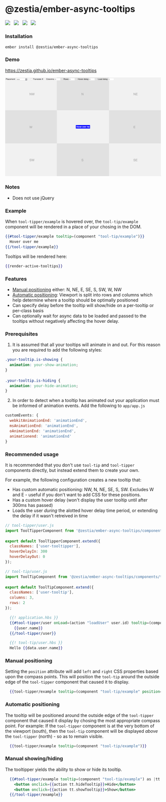 # @zestia/ember-async-tooltips

<a href="http://emberobserver.com/addons/ember-async-tooltips"><img src="http://emberobserver.com/badges/ember-async-tooltips.svg"></a> &nbsp; <a href="https://david-dm.org/zestia/ember-async-tooltips#badge-embed"><img src="https://david-dm.org/zestia/ember-async-tooltips.svg"></a> &nbsp; <a href="https://david-dm.org/zestia/ember-async-tooltips#dev-badge-embed"><img src="https://david-dm.org/zestia/ember-async-tooltips/dev-status.svg"></a> &nbsp; <a href="http://travis-ci.org/zestia/ember-async-tooltips"><img src="https://travis-ci.org/zestia/ember-async-tooltips.svg?branch=master"></a>

### Installation
```
ember install @zestia/ember-async-tooltips
```

### Demo

https://zestia.github.io/ember-async-tooltips

<a href="https://zestia.github.io/ember-async-tooltips">
  <img src="docs/screenshot.png" width="512" height="319">
</a>

### Notes

* Does not use jQuery

### Example

When `tool-tipper/example` is hovered over, the `tool-tip/example` component will be rendered in a place of your chosing in the DOM.

```handlebars
{{#tool-tipper/example tooltip=(component "tool-tip/example")}}
  Hover over me
{{/tool-tipper/example}}
```

Tooltips will be rendered here:

```handlebars
{{render-active-tooltips}}
```

### Features

* [Manual positioning](#manual-positioning) either: N, NE, E, SE, S, SW, W, NW
* [Automatic positioning](#automatic-positioning): Viewport is split into rows and columns which help determine where a tooltip should be optimally positioned
* Can specify delay before the tooltip will show/hide on a per-tooltip or per-class basis
* Can optionally wait for async data to be loaded and passed to the tooltips without negatively affecting the hover delay.

### Prerequisites

1. It is assumed that all your tooltips will animate in and out. For this reason
  you are required to add the following styles:

  ```css
  .your-tooltip.is-showing {
    animation: your-show-animation;
  }

  .your-tooltip.is-hiding {
    animation: your-hide-animation;
  }
  ```

2. In order to detect when a tooltip has animated out your application must be
   informed of animation events. Add the following to `app/app.js`

  ```javascript
  customEvents: {
    webkitAnimationEnd: 'animationEnd',
    msAnimationEnd: 'animationEnd',
    oAnimationEnd: 'animationEnd',
    animationend: 'animationEnd'
  }
  ```

### Recommended usage

It is recommended that you don't use `tool-tip` and `tool-tipper` components directly, but instead extend them to create your own.

For example, the following configuration creates a new tooltip that:
* Has custom automatic positioning: NW, N, NE, SE, S, SW.
  Excludes W and E - useful if you don't want to add CSS for these positions.
* Has a custom hover delay (won't display the user tooltip until after 300ms has passed)
* Loads the user _during_ the alotted hover delay time period, or extending the delay if it wasn't retreived in time


```javascript
// tool-tipper/user.js
import ToolTipperComponent from '@zestia/ember-async-tooltips/components/tool-tipper';

export default ToolTipperComponent.extend({
  classNames: ['user-tooltipper'],
  hoverDelayIn: 300
  hoverDelayOut: 0
});
```

```javascript
// tool-tip/user.js
import ToolTipComponent from '@zestia/ember-async-tooltips/components/tool-tip';

export default ToolTipComponent.extend({
  classNames: ['user-tooltip'],
  columns: 3,
  rows: 2
});
```

```handlebars
  {{! application.hbs }}
  {{#tool-tipper/user onLoad=(action "loadUser" user.id) tooltip=(component "tool-tip/user")}}
    {{user.name}}
  {{/tool-tipper/user}}
```

```handlebars
  {{! tool-tip/user.hbs }}
  Hello {{data.user.name}}
```

### Manual positioning

Setting the `position` attribute will add `left` and `right` CSS properties based upon the compass points. This will position the `tool-tip` around the outside edge of the `tool-tipper` component that caused it to display.

```handlebars
  {{tool-tipper/example tooltip=(component "tool-tip/example" position="NW")}}
```

### Automatic positioning

The tooltip will be positioned around the outside edge of the `tool-tipper` component that caused it display by chosing the most appropriate compass point. For example: If the `tool-tipper` component is at the very bottom of the viewport (south), then the `tool-tip` component will be displayed _above_ the `tool-tipper` (north) - so as to remain visible.

```handlebars
  {{tool-tipper/example tooltip=(component "tool-tip/example")}}
```

### Manual showing/hiding

The tooltipper yields the ability to show or hide its tooltip.

```handlebars
  {{#tool-tipper/example tooltip=(component "tool-tip/example") as |tt|}}
    <button onclick={{action tt.hideTooltip}}>Hide</button>
    <button onclick={{action tt.showTooltip}}>Show</button>
  {{/tool-tipper/example}}
```
